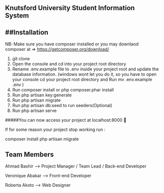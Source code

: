 Knutsford University Student Information System 
----------------------------------------------


##Installation
----------------------------------------------

NB: Make sure you have composer installed or you may downlaod composer at => https://getcomposer.org/download/

1. git clone
2. Open the console and cd into your project root directory
3. Rename .env.example file to .env inside your project root and update the database information. (windows wont let you do it, so you have to open your console cd your project root directory and Run mv .env.example .env )
4. Run composer install or php composer.phar install
5. Run php artisan key:generate
6. Run php artisan migrate
7. Run php artisan db:seed to run seeders(Optional)
8. Run php artisan serve

#####You can now access your project at localhost:8000 :slightly_smiling_face:

If for some reason your project stop working run :

composer install
php artisan migrate

Team Members 
---------------------------------------------
Ahmad Bashir --> Project Manager / Team Lead / Back-end Developer

Veronique Abakar --> Front-end Developer

Roberta Akoto --> Web Designer
